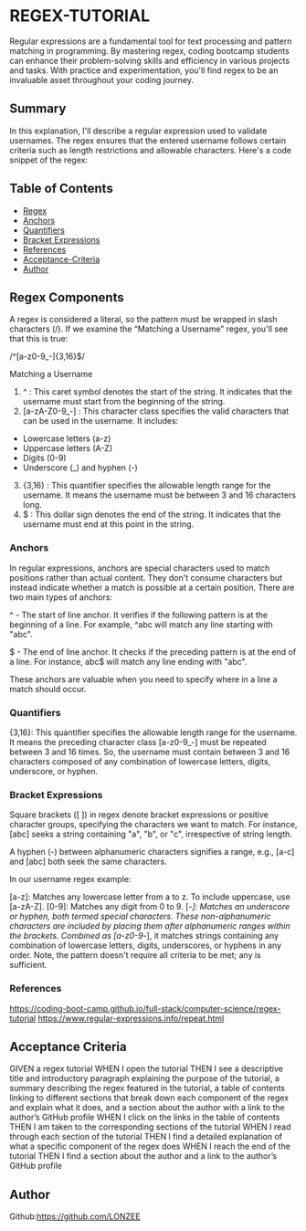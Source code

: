 # REGEX-TUTORIAL

Regular expressions are a fundamental tool for text processing and pattern matching in programming. By mastering regex, coding bootcamp students can enhance their problem-solving skills and efficiency in various projects and tasks. With practice and experimentation, you'll find regex to be an invaluable asset throughout your coding journey.

## Summary

In this explanation, I'll describe a regular expression used to validate usernames. The regex ensures that the entered username follows certain criteria such as length restrictions and allowable characters. Here's a code snippet of the regex:

## Table of Contents

- [Regex](#regex-components)
- [Anchors](#anchors)
- [Quantifiers](#quantifiers)
- [Bracket Expressions](#bracket-expressions)
- [References](#references)
- [Acceptance-Criteria](#acceptance-criteria)
- [Author](#author)

## Regex Components

A regex is considered a literal, so the pattern must be wrapped in slash characters (/). If we examine the “Matching a Username” regex, you'll see that this is true:

/^[a-z0-9_-]{3,16}$/

Matching a Username

1. ^ : This caret symbol denotes the start of the string. It indicates that the username must start from the beginning of the string.
2. [a-zA-Z0-9_-] : This character class specifies the valid characters that can be used in the username. It includes:

* Lowercase letters (a-z)
* Uppercase letters (A-Z)
* Digits (0-9)
* Underscore (_) and hyphen (-)

3. {3,16} : This quantifier specifies the allowable length range for the username. It means the username must be between 3 and 16 characters long.
4. $ : This dollar sign denotes the end of the string. It indicates that the username must end at this point in the string.

### Anchors

In regular expressions, anchors are special characters used to match positions rather than actual content. They don't consume characters but instead indicate whether a match is possible at a certain position. There are two main types of anchors:

^ - The start of line anchor. It verifies if the following pattern is at the beginning of a line. For example, ^abc will match any line starting with "abc".

$ - The end of line anchor. It checks if the preceding pattern is at the end of a line. For instance, abc$ will match any line ending with "abc".

These anchors are valuable when you need to specify where in a line a match should occur.

### Quantifiers

{3,16}: This quantifier specifies the allowable length range for the username. It means the preceding character class [a-z0-9_-] must be repeated between 3 and 16 times. So, the username must contain between 3 and 16 characters composed of any combination of lowercase letters, digits, underscore, or hyphen.

### Bracket Expressions

Square brackets ([ ]) in regex denote bracket expressions or positive character groups, specifying the characters we want to match. For instance, [abc] seeks a string containing "a", "b", or "c", irrespective of string length.

A hyphen (-) between alphanumeric characters signifies a range, e.g., [a-c] and [abc] both seek the same characters.

In our username regex example:

[a-z]: Matches any lowercase letter from a to z. To include uppercase, use [a-zA-Z].
[0-9]: Matches any digit from 0 to 9.
[_-]: Matches an underscore or hyphen, both termed special characters. These non-alphanumeric characters are included by placing them after alphanumeric ranges within the brackets.
Combined as [a-z0-9_-], it matches strings containing any combination of lowercase letters, digits, underscores, or hyphens in any order. Note, the pattern doesn't require all criteria to be met; any is sufficient.

### References

https://coding-boot-camp.github.io/full-stack/computer-science/regex-tutorial
https://www.regular-expressions.info/repeat.html

## Acceptance Criteria

GIVEN a regex tutorial
WHEN I open the tutorial
THEN I see a descriptive title and introductory paragraph explaining the purpose of the tutorial, a summary describing the regex featured in the tutorial, a table of contents linking to different sections that break down each component of the regex and explain what it does, and a section about the author with a link to the author’s GitHub profile
WHEN I click on the links in the table of contents
THEN I am taken to the corresponding sections of the tutorial
WHEN I read through each section of the tutorial
THEN I find a detailed explanation of what a specific component of the regex does
WHEN I reach the end of the tutorial
THEN I find a section about the author and a link to the author’s GitHub profile


## Author

Github:https://github.com/LONZEE


